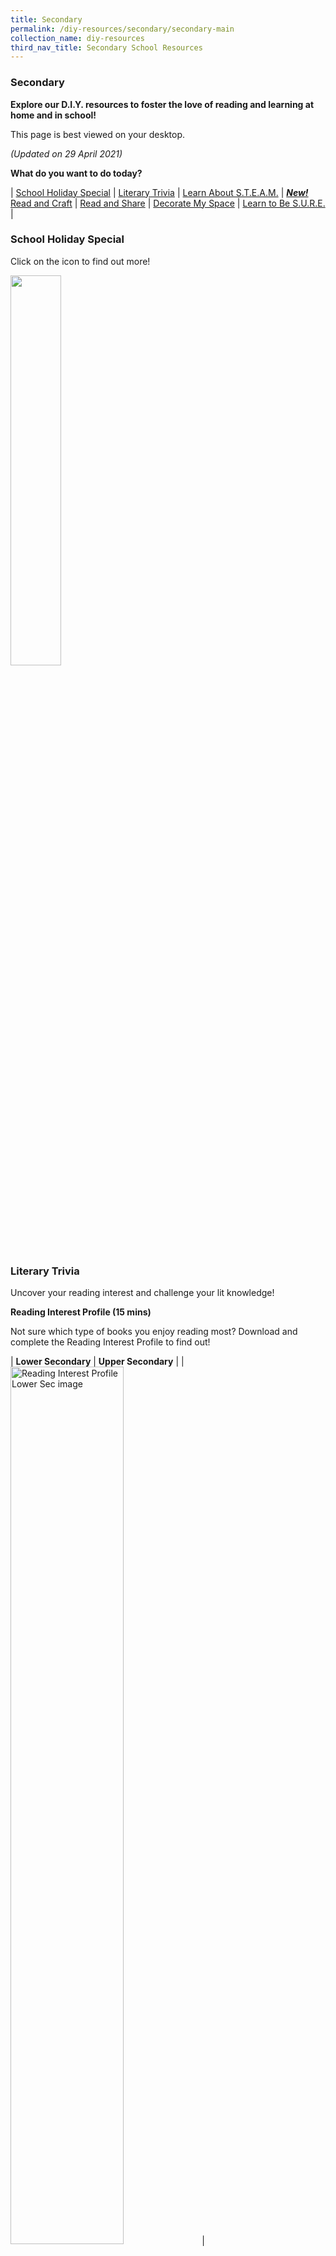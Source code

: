 ```yaml
---
title: Secondary
permalink: /diy-resources/secondary/secondary-main
collection_name: diy-resources
third_nav_title: Secondary School Resources
---
```


### **Secondary**

**Explore our D.I.Y. resources to foster the love of reading and learning at home and in school!**

This page is best viewed on your desktop.

_(Updated on 29 April 2021)_

**What do you want to do today?**

| [School Holiday Special](#school-holiday-special) | [Literary Trivia](#literary-trivia) | [Learn About S.T.E.A.M.](#learn-about-steam) | [ ***New!*** Read and Craft](#read-and-craft) | [Read and Share](#read-and-share) | [Decorate My Space](#decorate-my-space) | [Learn to Be S.U.R.E.](#learn-to-be-sure) |

### **School Holiday Special**

Click on the icon to find out more!

<a href="/diy-resources/secondary/teen-things"><img src="/images/diyresources/dR-Holiday-Secondary-amended.png" style="width: 40%;"></a>

### **Literary Trivia**

Uncover your reading interest and challenge your lit knowledge!

**Reading Interest Profile (15 mins)**

Not sure which type of books you enjoy reading most? Download and complete the Reading Interest Profile to find out!

| **Lower Secondary** | **Upper Secondary** | 
| <a href="/images/diyresources/secondary/Reading-Interest-Profile-Lower-Secondary-FA-lowres.pdf"><img src="/images/diyresources/secondary/Lower-Sec.png" alt="Reading Interest Profile Lower Sec image" style="width: 60%;"></a> | <a href="/images/diyresources/secondary/Reading-Interest-Profile-Upper-Secondary-FA-Low-res.pdf"><img src="/images/diyresources/secondary/Upper-Sec.png" alt="Reading Interest Profile Lower Sec image" style="width: 60%;"></a> |

**Reading Challenge**

Up your reading game by completing our very own Reading Challenge.

<a href="/images/diyresources/secondary/Secondary-Reading-Challenge-12052020V2.pdf"><img src="/images/diyresources/secondary/RC_Sec.jpg" alt="Reading Challenge image" style="width: 50%;"></a>

**POSB-NLB Kids’ Lit QuizTM Survival Kit and Literary Boot Camp Booklet (30 mins)**

Want to put your literary knowledge to the test? Download the POSB-NLB Kids’ Lit QuizTM Survival Kit and Literary Boot Camp booklet to see how much you know!

Sec 1

| **Survival Kit** | **Literary Boot Camp** |
[![Survival kit image](/images/diyresources/secondary/KLQ-survival-kit.jpg)](/images/diyresources/secondary/NLB-Booklet_9-MAR.pdf) | [![Literary boot camp image](/images/diyresources/secondary/KLQ-LBC.jpg)](NLB_KidsLitQuiz-A5-LBC-Booklet-16PP_v4_c.pdf) |

### <a name="steam">**Learn about S.T.E.A.M.**</a>
Discover the joy of Science, Technology, Engineering, Arts and Maths (S.T.E.A.M.) through these activities.

**DIY Tweens Packages (30 mins)**
Problem-solve through do-it-yourself activities. Simply follow the instructions and have fun!

Sec 1 - Sec2

|[![Flexagon image](/images/diyresources/secondary/Tweens-Flexagon.jpg)](/images/diyresources/secondary/Tweens-Pop-up-Package-Flexagon.pdf) | [![Origami frog image](/images/diyresources/secondary/Tweens-Origami-Frog.jpg)](/images/diyresources/secondary/Tweens-Pop-up-Package-Frog.pdf)|
|[![Paper helicopter image](/images/diyresources/secondary/Tweens-Paper-Helicopter.jpg)](/images/diyresources/secondary/Tweens-Pop-up-Package-Paper-Helicopter.pdf) | [![Zentangle image](/images/diyresources/secondary/Tweens-Zentangle.jpg)](images/diyresources/secondary/Tweens-Zentangle.pdf)|

**Tweens Lab Mag (1 hour)**
Cool, creative, out-of-this world ideas and easy DIY projects on STEAM topics and activities for you to complete. Download the issues below!

<img src="/images/diyresources/secondary/tweenkeramalabmagcover.jpg" alt="Paper helicopter image" style="width: 50%;">

| Issue #1 [here](/images/diyresources/secondary/FA_Tweenkerama-Issue-1.pdf) | Issue #2 [here](/images/diyresources/secondary/Tweenkeramabooklet_Issue02_FA.pdf) | Issue #3 [here](/images/diyresources/secondary/FA-NLB-Tweenkerama_Issue-03-v2.pdf) |

### **Read and Craft**

Pick a short read and create a story-based craft.

|***New!* 2021 PopReads!**|
| <a href="/images/diyresources/secondary/NLB_Popreads21_Sec_Expressions.PDF"><img src="/images/diyresources/secondary/popreads21-expressions.png" alt="Flying Fun PopReads!" style="width: 60%;"></a> | <a href="/images/diyresources/secondary/NLB_Popreads21_Sec_MythsComeAlive.PDF"><img src="/images/diyresources/secondary/popreads21-myths.png" alt="Saving Planet Earth PopReads!" style="width: 60%;"></a> |


**PopReads! (20 mins)**
Help students relate to books based on STELLAR themes to their everyday lives with engaging discussions and activities! Download these activity sheets and make reading come alive!

<a href="/images/diyresources/secondary/NLB-PopReads-A3-Worksheet-2_Tell-Me-My-Name_v06-FA-web.pdf"><img src="/images/diyresources/secondary/Tell-me-my-name.png" alt="Tell me my name image" style="width: 40%;"></a>

<a href="/images/diyresources/secondary/NLB-PopReads-A3-Worksheet-1_Unscramble-Me_v08-FAP-web.pdf"><img src="/images/diyresources/secondary/unscramble-me.png" alt="Unscramble me image" style="width: 40%;"></a>

### **Read and Share**

Share your thoughts on your favourite reads and intriguing book excerpts.

**Read Reap Write (30 mins)**
Students explore how stories relate to the world around them through a series of engaging discussions and activities. By reading and reflecting on thought-provoking extracts from great books, students will be encouraged to think critically and draw parallels between what is described in the extracts and their real-life experiences.

Sec 1 – Sec2
<img src="/images/diyresources/secondary/shortstoriesandradioplaysofsrajaratnam.jpg" alt="The short stories and radio plays of s rajaratnam image" style="width: 30%;">

Title: [Short Stories and Radio Plays of S. Rajaratnam](http://catalogue.nlb.gov.sg/cgi-bin/spydus.exe/ENQ/EXPNOS/BIBENQ?BRN=13792223)

Author: S. Rajaratnam

Call Number: SING RAJ

| [RRW Secondary Short Stories & Radio Plays of S. Rajaratnam Worksheet and Extract](/images/diyresources/secondary/RRWSecondaryRadioPlaysFAlowres-1.pdf) | 
[RRW Secondary Short Stories & Radio Plays of S. Rajaratnam Facilitator’s Guide](/images/diyresources/secondary/NLB_RRW-SG-Secondary-S-Rajaratnam_Facil-Guide-edited-1.pdf) |

<img src="/images/diyresources/secondary/Hatchet.jpg" alt="Hatchet image" style="width: 30%;">

Title: [Hatchet](http://catalogue.nlb.gov.sg/cgi-bin/spydus.exe/ENQ/EXPNOS/BIBENQ?BRN=8801620)

Author: Gary Paulsen

Call Number: Y PAU

| [RRW Secondary Hatchet Worksheet and Extract](/images/diyresources/secondary/RRW-Secondary-Hatchet-Worksheet-and-Extract.pdf) | 
[RRW Secondary Hatchet Facilitator’s Guide](/images/diyresources/secondary/RRW-Secondary-Hatchet-Facilitators-Guide.pdf) |

Sec 3 – Sec 4
<img src="/images/diyresources/secondary/50-stories-of-my-life_SR-NATHAN.jpg" style="width: 30%;">

Title: [S R Nathan: 50 stories from my life](http://catalogue.nlb.gov.sg/cgi-bin/spydus.exe/ENQ/EXPNOS/BIBENQ?BRN=200132009)

Author: S. R. Nathan

Call Number: J SING 959.5705092 NAT

| [RRW Secondary S R Nathan 50 Stories from my Life Worksheet and Extract](/images/diyresources/secondary/RRWSecondary50StoriesFAlowres-1.pdf) |
[RRW Secondary S R Nathan 50 Stories from my Life Facilitator’s Guide](/images/diyresources/secondary/NLB_RRW-Secondary-2015-50-Stories_Facil-Guide-1.pdf) |

<img src="/images/diyresources/secondary/Words.jpeg" style="width: 30%;">

Title: [&Words: Poems Singapore and Beyond](http://catalogue.nlb.gov.sg/cgi-bin/spydus.exe/ENQ/EXPNOS/BIBENQ?BRN=13668713)

Edited by: Edwin Thumboo

Call Number: Y SING S821 WOR

| [RRW Secondary &Words Poems Singapore and Beyond Worksheet and Extract](/images/diyresources/secondary/RRW-Secondary-Words-Poems-Singapore-and-Beyond-Worksheet-and-Extract.pdf) |
[RRW Secondary &Words Poems Singapore and Beyond Facilitators Guide](/images/diyresources/secondary/RRW-Secondary-Words-Poems-Singapore-and-Beyond-Facilitators-Guide.pdf) |

<img src="/images/diyresources/secondary/Viridian_SusanGates.jpg" alt="Viridian image" style="width: 30%;">

Title: [Viridian](http://catalogue.nlb.gov.sg/cgi-bin/spydus.exe/ENQ/EXPNOS/BIBENQ?BRN=200165574)

Author: Susan Gates

Call Number: Y GAT

| [RRW Secondary Viridian Worksheet and Extract](/images/diyresources/secondary/RRW-Secondary-Viridian-Worksheet-and-Extract.pdf) |
[RRW Secondary Viridian Facilitator’s Guide](/images/diyresources/secondary/RRW-Secondary-Viridian-Facilitators-Guide.pdf) |

### **Decorate My Space**

Print out and put up these eye-catching posters and entertaining activities!

**Posters (5 mins)**

| [![Fiction poster image](images/diyresources/secondary/fiction-poster.jpg)](/images/diyresources/secondary/fiction-poster.jpg) | [![Nonfiction poster image](/images/diyresources/secondary/non-fic.jpg)](/images/diyresources/secondary/non-fic.jpg) |
| [![Fiction authors image](/images/diyresources/secondary/Authors.jpg)](/images/diyresources/secondary/NLB-Author-Poster-FA.pdf) | [![First line image](/images/diyresources/secondary/First-Line.jpg)](/images/diyresources/secondary/NLB-First-Line-Posters-FA.pdf) |

Recommended genre posters for Lower Secondary
Click on the links below to download the posters

| [Fantasy](/images/diyresources/secondary/Lower-Sec-Fantasy-Book-Buzz-Poster.pdf) | [Horror](/images/diyresources/secondary/Lower-Sec-Horror-Book-Buzz-Poster.pdf) | [Thriller](/images/diyresources/secondary/Lower-Sec-Thriller-Book-Buzz-Poster.pdf) |
| [Science Fiction](/images/diyresources/secondary/Lower-Sec-Science-Fiction-Book-Buzz-Poster.pdf) | [Realistic Fiction](/images/diyresources/secondary/Lower-Sec-Realistic-Fiction-Book-Buzz-Poster.pdf) |

Recommended genre posters for Upper Secondary
Click on the links below to download the posters

| [Fantasy](/images/diyresources/secondary/Upper-Sec-Fantasy-Book-Buzz-Poster.pdf) | [Horror](/images/diyresources/secondary/Upper-Sec-Horror-Book-Buzz-Poster.pdf) | [Thriller](/images/diyresources/secondary/Upper-Sec-Thriller-Book-Buzz-Poster.pdf) |
| [Science Fiction](/images/diyresources/secondary/Upper-Sec-Science-Fiction-Book-Buzz-Poster.pdf) | [Realistic Fiction](/images/diyresources/secondary/Upper-Sec-Realistic-Fiction-Book-Buzz-Poster.pdf) |

**Activities (30 mins)**

Suggested activities to liven up reading corners everywhere!

<a href="images/diyresources/secondary/FA_NLB_SchoolLibraryMakeover_Inner-Pages.pdf"><img src="/images/diyresources/secondary/SLM-activity-SEC.jpg" alt="Golden ticket image" style="width: 50%;"></a>

### **Learn To Be S.U.R.E.**

Are you savvy enough to face the pitfalls of the internet? Get SURE-vival tips through these S.U.R.E. (Source Understand Research Evaluate) activities!

**EYEYAH! You S.U.R.E. or not? (20 min)**
Explore the world wide web with these activity sheets from EYEYAH!
Bonus: Print them out or take a screenshot with your phone to colour the black and white versions in!

| **How much e-waste can you spot? (b&w)** | **How much e-waste can you spot? (colour)** |
| [![Ewaste image](/images/diyresources/secondary/E-Waste_BW.jpg)](/images/diyresources/secondary/E-Waste_BW-scaled.jpg) | [![Ewaste color](/images/diyresources/secondary/E-Waste_color.jpg)](/images/diyresources/secondary/E-Waste_color-scaled.jpg) |
| **Head in the Clouds(b&w)** | **Head in the Clouds (colour)** | 
| [![Head in the clouds image](/images/diyresources/secondary/Head-in-the-Clouds_BW.jpg)](/images/diyresources/secondary/Head-in-the-Clouds_BW-scaled.jpeg) | [![Head in the clouds color image](/images/diyresources/secondary/Head-in-the-Clouds_color.jpg)](/images/diyresources/secondary/Head-in-the-Clouds_color-scaled.jpg) |
| **Did you know...(b&w)** | **Did you know...(colour)** |
| [![Did you know image](images/diyresources/secondary/Selfies_BW-scaled.jpg)](images/diyresources/secondary/Selfies_BW-scaled.jpg) | [![Did you know color image](/images/diyresources/secondary/Selfies_color.jpg)](/images/diyresources/secondary/Selfies_color-scaled.jpg) |
| **What do you do online?(b&w)** | **What do you do online? (colour)** |
| [![What do you do online image](/images/diyresources/secondary/What-Do-You-Do-Online_BW.jpg)](/images/diyresources/secondary/What-Do-You-Do-Online_BW-scaled.jpg) | [![What do you do online color image](/images/diyresources/secondary/What-Do-You-Do-Online_color.jpg)](/images/diyresources/secondary/What-Do-You-Do-Online_color-scaled.jpg) |

The above activity sheets are courtesy of EYEYAH!

**S.U.R.E. Toolkit (45 min)**
Get tips on how to be online savvy and combat fake news through insightful activities, based on the four basic S.U.R.E. skills: Source, Understand, Research and Evaluate.

Sec 1 – Sec 2
**Fake News #1**

| SURE Infographic | SURE Toolkit Activity Sheet |
| <a href="/images/sure/Infographic-Facing-Up-to-Fake-News.jpg"><img src="/images/sure/Infographic-Facing-Up-to-Fake-News.jpg" alt="Sure infographic image" style="width: 50%;"></a> | <a href="/images/sure/SURE-Kit-Activity-Sheet-FA.pdff"><img src="/images/sure/Capture4.png" alt="Sure toolkit image" style="width: 100%;"></a> 
| SURE Toolkit Map |
| [![Sure toolkit map image](/images/sure/Capture-2.png)](/images/sure/SURE-Kit-A3-Map-FA.pdf) |

**Fake News #2**

| Activity Sheet | SURE-vivor Booklet |
| <a href="/images/sure/FA_08030218_READ-LIKE-A-DETECTIVE.pdf"><img src="/images/sure/Capture-3.png" alt="Activity sheet image" style="width: 70%;"></a> | <a href="/images/sure/FA_SUREvivor-booklet-06032020.pdf"><img src="/images/sure/Capture.png" alt="Sure-vivor image" style="width: 100%;"></a> 

For more great information literacy resources, click [here](/services/other-services/sure)!
